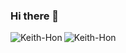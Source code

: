 ### Hi there 👋

<!--
**Keith-Hon/Keith-Hon** is a ✨ _special_ ✨ repository because its `README.md` (this file) appears on your GitHub profile.

Here are some ideas to get you started:

- 🔭 I’m currently working on ...
- 🌱 I’m currently learning ...
- 👯 I’m looking to collaborate on ...
- 🤔 I’m looking for help with ...
- 💬 Ask me about ...
- 📫 How to reach me: ...
- 😄 Pronouns: ...
- ⚡ Fun fact: ...
-->

<p align="center"><img align="left" src="https://github-readme-stats.vercel.app/api?username=Keith-Hon&show_icons=true&hide_border=true" alt="Keith-Hon" />
  
<p align="left"> <img src="https://komarev.com/ghpvc/?username=Keith-Hon&label=Profile%20views&color=0e75b6&style=flat" alt="Keith-Hon" /> </p>

